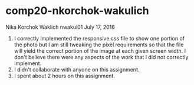 # comp20-nkorchok-wakulich
Nika Korchok Waklich
nwakul01
July 17, 2016

1. I correctly implemented the responsive.css file to show one portion of the photo but I am still tweaking the pixel requirements so that the file will yield the correct portion of the image at each given screen width. I don't believe there were any aspects of the work that I did not correctly implement.
2. I didn't collaborate with anyone on this assignment.
3. I spent about 2 hours on this assignment.
